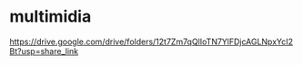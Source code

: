 # multimidia
https://drive.google.com/drive/folders/12t7Zm7qQlIoTN7YlFDjcAGLNpxYcI2Bt?usp=share_link
